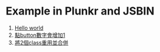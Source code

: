 Example in Plunkr and JSBIN
===

1. [Hello world](https://jsbin.com/hijumokohu/edit?html,js,output)
2. [點button數字會增加1](https://jsbin.com/sorefoduga/edit?html,js,output)
3. [將2個class重用並合併](https://jsbin.com/juyosuniya/edit?html,js,output)



